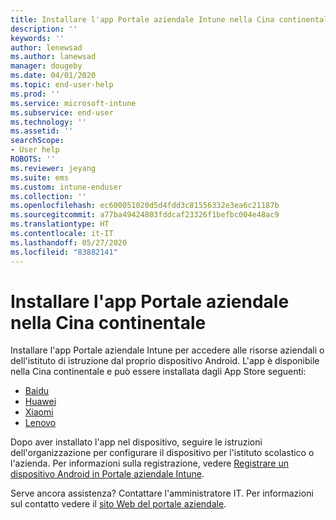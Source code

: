 ```yaml
---
title: Installare l'app Portale aziendale Intune nella Cina continentale | Microsoft Docs
description: ''
keywords: ''
author: lenewsad
ms.author: lanewsad
manager: dougeby
ms.date: 04/01/2020
ms.topic: end-user-help
ms.prod: ''
ms.service: microsoft-intune
ms.subservice: end-user
ms.technology: ''
ms.assetid: ''
searchScope:
- User help
ROBOTS: ''
ms.reviewer: jeyang
ms.suite: ems
ms.custom: intune-enduser
ms.collection: ''
ms.openlocfilehash: ec600051020d5d4fdd3c81556332e3ea6c21187b
ms.sourcegitcommit: a77ba49424803fddcaf23326f1befbc004e48ac9
ms.translationtype: HT
ms.contentlocale: it-IT
ms.lasthandoff: 05/27/2020
ms.locfileid: "83882141"
---
```

# <a name="install-company-portal-app-in-mainland-china"></a>Installare l'app Portale aziendale nella Cina continentale   

Installare l'app Portale aziendale Intune per accedere alle risorse aziendali o dell'istituto di istruzione dal proprio dispositivo Android. L'app è disponibile nella Cina continentale e può essere installata dagli App Store seguenti: 

* [Baidu](https://go.microsoft.com/fwlink/?linkid=836946)
* [Huawei](https://go.microsoft.com/fwlink/?linkid=836948)
* [Xiaomi](https://go.microsoft.com/fwlink/?linkid=836947) 
* [Lenovo](https://go.microsoft.com/fwlink/?linkid=2125082)

Dopo aver installato l'app nel dispositivo, seguire le istruzioni dell'organizzazione per configurare il dispositivo per l'istituto scolastico o l'azienda. Per informazioni sulla registrazione, vedere [Registrare un dispositivo Android in Portale aziendale Intune](enroll-device-android-company-portal.md).  

Serve ancora assistenza? Contattare l'amministratore IT. Per informazioni sul contatto vedere il [sito Web del portale aziendale](https://go.microsoft.com/fwlink/?linkid=2010980).
